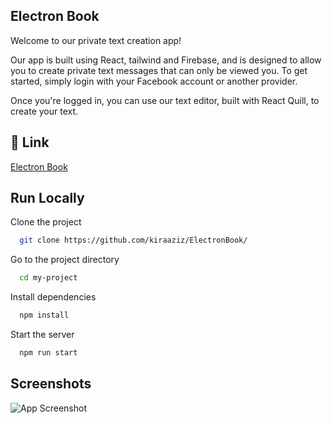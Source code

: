 
## Electron Book

Welcome to our private text creation app!

Our app is built using React, tailwind and Firebase, and is designed to allow you to create private text messages that can only be viewed you. To get started, simply login with your Facebook account or another provider.

Once you're logged in, you can use our text editor, built with React Quill, to create your text.
## 🔗 Link

[Electron Book](https://electronbook-4c796.web.app/)


## Run Locally

Clone the project

```bash
  git clone https://github.com/kiraaziz/ElectronBook/
```

Go to the project directory

```bash
  cd my-project
```

Install dependencies

```bash
  npm install
```

Start the server

```bash
  npm run start
```


## Screenshots

![App Screenshot](https://firebasestorage.googleapis.com/v0/b/electronbook-4c796.appspot.com/o/Capture%20d%E2%80%99%C3%A9cran%20(336).jpg?alt=media&token=91b301e1-1e74-4435-aba6-c7e7c478a575)


